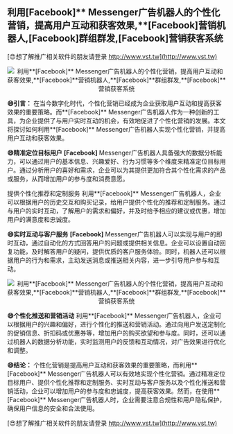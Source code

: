 ## **利用**[Facebook]** Messenger广告机器人的个性化营销，提高用户互动和获客效果,**[Facebook]**营销机器人,**[Facebook]**群组群发,**[Facebook]**营销获客系统**

[😍想了解推广相关软件的朋友请登录 http://www.vst.tw](http://www.vst.tw)

 <center><img src="https://vst.tw/MP4/tuiguang/png/0.png" alt="利用**[Facebook]** Messenger广告机器人的个性化营销，提高用户互动和获客效果,**[Facebook]**营销机器人,**[Facebook]**群组群发,**[Facebook]**营销获客系统"></center>

**😄引言：**
在当今数字化时代，个性化营销已经成为企业获取用户互动和提高获客效果的重要策略。而**[Facebook]** Messenger广告机器人作为一种创新的工具，为企业提供了与用户实时互动的机会，有效地促进了个性化营销的发展。本文将探讨如何利用**[Facebook]** Messenger广告机器人实现个性化营销，并提高用户互动和获客效果。

**😄精准定位目标用户**
**[Facebook]** Messenger广告机器人具备强大的数据分析能力，可以通过用户的基本信息、兴趣爱好、行为习惯等多个维度来精准定位目标用户。通过分析用户的喜好和需求，企业可以为其提供更加符合其个性化需求的产品或服务，从而增加用户的参与度和消费意愿。

提供个性化推荐和定制服务
利用**[Facebook]** Messenger广告机器人，企业可以根据用户的历史交互和购买记录，给用户提供个性化的推荐和定制服务。通过与用户的实时互动，了解用户的需求和偏好，并及时给予相应的建议或优惠，增加用户的满意度和忠诚度。

**😄实时互动与客户服务**
**[Facebook]** Messenger广告机器人可以实现与用户的即时互动，通过自动化的方式回答用户的问题或提供相关信息。企业可以设置自动回复功能，及时解答用户的疑问，提供优质的客户服务体验。同时，机器人还可以根据用户的行为和需求，主动发送消息或推送相关内容，进一步引导用户参与和互动。

 <center><img src="https://vst.tw/MP4/tuiguang/png/7.png" alt="利用**[Facebook]** Messenger广告机器人的个性化营销，提高用户互动和获客效果,**[Facebook]**营销机器人,**[Facebook]**群组群发,**[Facebook]**营销获客系统"></center>

**😄个性化推送和营销活动**
利用**[Facebook]** Messenger广告机器人，企业可以根据用户的兴趣和偏好，进行个性化的推送和营销活动。通过向用户发送定制化的促销信息、折扣码或优惠券等，增加用户的购买欲望和参与度。同时，还可以通过机器人的数据分析功能，实时监测用户的反馈和互动情况，对广告效果进行优化和调整。

**😄结论：**
个性化营销是提高用户互动和获客效果的重要策略，而利用**[Facebook]** Messenger广告机器人可以有效地实现个性化营销。通过精准定位目标用户、提供个性化推荐和定制服务、实时互动与客户服务以及个性化推送和营销活动，企业可以增加用户的参与度和忠诚度，提高获客效果。然而，在使用**[Facebook]** Messenger广告机器人时，企业需要注意合规性和用户隐私保护，确保用户信息的安全和合法使用。

[😍想了解推广相关软件的朋友请登录 http://www.vst.tw](http://www.vst.tw)



